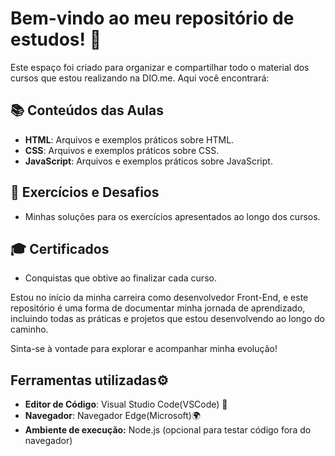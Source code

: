 # Bem-vindo ao meu repositório de estudos! 🚀

Este espaço foi criado para organizar e compartilhar todo o material dos cursos que estou realizando na DIO.me. Aqui você encontrará:

## 📚 Conteúdos das Aulas
- **HTML**: Arquivos e exemplos práticos sobre HTML.
- **CSS**: Arquivos e exemplos práticos sobre CSS.
- **JavaScript**: Arquivos e exemplos práticos sobre JavaScript.

## 📝 Exercícios e Desafios
- Minhas soluções para os exercícios apresentados ao longo dos cursos.

## 🎓 Certificados
- Conquistas que obtive ao finalizar cada curso.

Estou no início da minha carreira como desenvolvedor Front-End, e este repositório é uma forma de documentar minha jornada de aprendizado, incluindo todas as práticas e projetos que estou desenvolvendo ao longo do caminho.

Sinta-se à vontade para explorar e acompanhar minha evolução!


## Ferramentas utilizadas⚙️
- **Editor de Código**: Visual Studio Code(VSCode) 📃
- **Navegador**: Navegador Edge(Microsoft)🌍
- **Ambiente de execução:** Node.js (opcional para testar código fora do navegador)